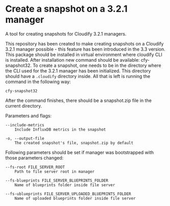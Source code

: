 # Create a snapshot on a 3.2.1 manager

A tool for creating snapshots for Cloudify 3.2.1 managers.

This repository has been created to make creating snapshots on a Cloudify 3.2.1 manager possible - this feature has been introduced in the 3.3 version.
This package should be installed in virtual environment where cloudify CLI is installed. After installation new command should be available: cfy-snapshot32.
To create a snapshot, one needs to be in the directory where the CLI used for the 3.2.1 manager has been initialized. This directory should have a `.cloudify` directory inside.
All that is left is running the command in the following way:

`cfy-snapshot32`

After the command finishes, there should be a snapshot.zip file in the current directory.

Parameters and flags:

    --include-metrics
        Include InfluxDB metrics in the snapshot

    -o, --output-file
        The created snapshot's file, snapshot.zip by default

Following parameters should be set if manager was bootstrapped with those parameters changed:

    --fs-root FILE_SERVER_ROOT
        Path to file server root in manager

    --fs-blueprints FILE_SERVER_BLUEPRINTS_FOLDER
        Name of blueprints folder inside file server

    --fs-ublueprints FILE_SERVER_UPLOADED_BLUEPRINTS_FOLDER
        Name of uploaded blueprints folder inside file server
